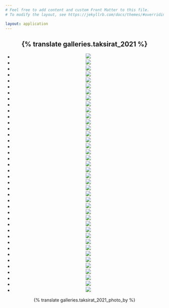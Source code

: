 ```yaml
---
# Feel free to add content and custom Front Matter to this file.
# To modify the layout, see https://jekyllrb.com/docs/themes/#overriding-theme-defaults

layout: application
---
```


<article class='gallery'>
  <header>
    <h2 class='title'>{% translate galleries.taksirat_2021 %}</h2>
    <ul>
      <li><a href="/uploads/gallery/taksirat_23/01.jpg" class="lightbox" rel="lightbox"><img src="/uploads/gallery/taksirat_23/thumbs/01.jpg" /></a></li>
      <li><a href="/uploads/gallery/taksirat_23/02.jpg" class="lightbox" rel="lightbox"><img src="/uploads/gallery/taksirat_23/thumbs/02.jpg" /></a></li>
      <li><a href="/uploads/gallery/taksirat_23/03.jpg" class="lightbox" rel="lightbox"><img src="/uploads/gallery/taksirat_23/thumbs/03.jpg" /></a></li>
      <li><a href="/uploads/gallery/taksirat_23/04.jpg" class="lightbox" rel="lightbox"><img src="/uploads/gallery/taksirat_23/thumbs/04.jpg" /></a></li>
      <li><a href="/uploads/gallery/taksirat_23/05.jpg" class="lightbox" rel="lightbox"><img src="/uploads/gallery/taksirat_23/thumbs/05.jpg" /></a></li>
      <li><a href="/uploads/gallery/taksirat_23/06.jpg" class="lightbox" rel="lightbox"><img src="/uploads/gallery/taksirat_23/thumbs/06.jpg" /></a></li>
      <li><a href="/uploads/gallery/taksirat_23/07.jpg" class="lightbox" rel="lightbox"><img src="/uploads/gallery/taksirat_23/thumbs/07.jpg" /></a></li>
      <li><a href="/uploads/gallery/taksirat_23/08.jpg" class="lightbox" rel="lightbox"><img src="/uploads/gallery/taksirat_23/thumbs/08.jpg" /></a></li>
      <li><a href="/uploads/gallery/taksirat_23/09.jpg" class="lightbox" rel="lightbox"><img src="/uploads/gallery/taksirat_23/thumbs/09.jpg" /></a></li>
      <li><a href="/uploads/gallery/taksirat_23/10.jpg" class="lightbox" rel="lightbox"><img src="/uploads/gallery/taksirat_23/thumbs/10.jpg" /></a></li>
      <li><a href="/uploads/gallery/taksirat_23/11.jpg" class="lightbox" rel="lightbox"><img src="/uploads/gallery/taksirat_23/thumbs/11.jpg" /></a></li>
      <li><a href="/uploads/gallery/taksirat_23/12.jpg" class="lightbox" rel="lightbox"><img src="/uploads/gallery/taksirat_23/thumbs/12.jpg" /></a></li>
      <li><a href="/uploads/gallery/taksirat_23/13.jpg" class="lightbox" rel="lightbox"><img src="/uploads/gallery/taksirat_23/thumbs/13.jpg" /></a></li>
      <li><a href="/uploads/gallery/taksirat_23/14.jpg" class="lightbox" rel="lightbox"><img src="/uploads/gallery/taksirat_23/thumbs/14.jpg" /></a></li>
      <li><a href="/uploads/gallery/taksirat_23/15.jpg" class="lightbox" rel="lightbox"><img src="/uploads/gallery/taksirat_23/thumbs/15.jpg" /></a></li>
      <li><a href="/uploads/gallery/taksirat_23/16.jpg" class="lightbox" rel="lightbox"><img src="/uploads/gallery/taksirat_23/thumbs/16.jpg" /></a></li>
      <li><a href="/uploads/gallery/taksirat_23/17.jpg" class="lightbox" rel="lightbox"><img src="/uploads/gallery/taksirat_23/thumbs/17.jpg" /></a></li>
      <li><a href="/uploads/gallery/taksirat_23/18.jpg" class="lightbox" rel="lightbox"><img src="/uploads/gallery/taksirat_23/thumbs/18.jpg" /></a></li>
      <li><a href="/uploads/gallery/taksirat_23/19.jpg" class="lightbox" rel="lightbox"><img src="/uploads/gallery/taksirat_23/thumbs/19.jpg" /></a></li>
      <li><a href="/uploads/gallery/taksirat_23/20.jpg" class="lightbox" rel="lightbox"><img src="/uploads/gallery/taksirat_23/thumbs/20.jpg" /></a></li>
      <li><a href="/uploads/gallery/taksirat_23/21.jpg" class="lightbox" rel="lightbox"><img src="/uploads/gallery/taksirat_23/thumbs/21.jpg" /></a></li>
      <li><a href="/uploads/gallery/taksirat_23/22.jpg" class="lightbox" rel="lightbox"><img src="/uploads/gallery/taksirat_23/thumbs/22.jpg" /></a></li>
      <li><a href="/uploads/gallery/taksirat_23/23.jpg" class="lightbox" rel="lightbox"><img src="/uploads/gallery/taksirat_23/thumbs/23.jpg" /></a></li>
      <li><a href="/uploads/gallery/taksirat_23/24.jpg" class="lightbox" rel="lightbox"><img src="/uploads/gallery/taksirat_23/thumbs/24.jpg" /></a></li>
      <li><a href="/uploads/gallery/taksirat_23/25.jpg" class="lightbox" rel="lightbox"><img src="/uploads/gallery/taksirat_23/thumbs/25.jpg" /></a></li>
      <li><a href="/uploads/gallery/taksirat_23/26.jpg" class="lightbox" rel="lightbox"><img src="/uploads/gallery/taksirat_23/thumbs/26.jpg" /></a></li>
      <li><a href="/uploads/gallery/taksirat_23/27.jpg" class="lightbox" rel="lightbox"><img src="/uploads/gallery/taksirat_23/thumbs/27.jpg" /></a></li>
      <li><a href="/uploads/gallery/taksirat_23/28.jpg" class="lightbox" rel="lightbox"><img src="/uploads/gallery/taksirat_23/thumbs/28.jpg" /></a></li>
      <li><a href="/uploads/gallery/taksirat_23/29.jpg" class="lightbox" rel="lightbox"><img src="/uploads/gallery/taksirat_23/thumbs/29.jpg" /></a></li>
      <li><a href="/uploads/gallery/taksirat_23/30.jpg" class="lightbox" rel="lightbox"><img src="/uploads/gallery/taksirat_23/thumbs/30.jpg" /></a></li>
      <li><a href="/uploads/gallery/taksirat_23/31.jpg" class="lightbox" rel="lightbox"><img src="/uploads/gallery/taksirat_23/thumbs/31.jpg" /></a></li>
      <li><a href="/uploads/gallery/taksirat_23/32.jpg" class="lightbox" rel="lightbox"><img src="/uploads/gallery/taksirat_23/thumbs/32.jpg" /></a></li>
      <li><a href="/uploads/gallery/taksirat_23/33.jpg" class="lightbox" rel="lightbox"><img src="/uploads/gallery/taksirat_23/thumbs/33.jpg" /></a></li>
      <li><a href="/uploads/gallery/taksirat_23/34.jpg" class="lightbox" rel="lightbox"><img src="/uploads/gallery/taksirat_23/thumbs/34.jpg" /></a></li>
      <li><a href="/uploads/gallery/taksirat_23/35.jpg" class="lightbox" rel="lightbox"><img src="/uploads/gallery/taksirat_23/thumbs/35.jpg" /></a></li>
      <li><a href="/uploads/gallery/taksirat_23/36.jpg" class="lightbox" rel="lightbox"><img src="/uploads/gallery/taksirat_23/thumbs/36.jpg" /></a></li>
      <li><a href="/uploads/gallery/taksirat_23/37.jpg" class="lightbox" rel="lightbox"><img src="/uploads/gallery/taksirat_23/thumbs/37.jpg" /></a></li>
      <li><a href="/uploads/gallery/taksirat_23/38.jpg" class="lightbox" rel="lightbox"><img src="/uploads/gallery/taksirat_23/thumbs/38.jpg" /></a></li>
      <li><a href="/uploads/gallery/taksirat_23/39.jpg" class="lightbox" rel="lightbox"><img src="/uploads/gallery/taksirat_23/thumbs/39.jpg" /></a></li>
      <li><a href="/uploads/gallery/taksirat_23/40.jpg" class="lightbox" rel="lightbox"><img src="/uploads/gallery/taksirat_23/thumbs/40.jpg" /></a></li>
    </ul>
    <div class="center">{% translate galleries.taksirat_2021_photo_by %}</div>
  </header>
</article>
